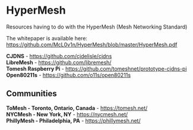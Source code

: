 # HyperMesh
Resources having to do with the HyperMesh (Mesh Networking Standard)

The whitepaper is available here: https://github.com/McL0v1n/HyperMesh/blob/master/HyperMesh.pdf  
  
**CJDNS** - https://github.com/cjdelisle/cjdns  
**LibreMesh** - https://github.com/libremesh/  
**Tomesh Raspberry Pi** - https://github.com/tomeshnet/prototype-cjdns-pi  
**Open80211s** - https://github.com/o11s/open80211s

## Communities

**ToMesh - Toronto, Ontario, Canada** - https://tomesh.net/  
**NYCMesh - New York, NY** - https://nycmesh.net/  
**PhillyMesh - Philadelphia, PA** - https://phillymesh.net/  
